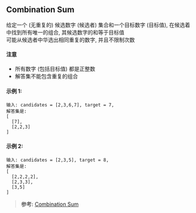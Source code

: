 ## Combination Sum
给定一个 (无重复的) 候选数字 (候选者) 集合和一个目标数字 (目标值), 在候选着中找到所有唯一的组合, 其候选数字的和等于目标值  
可能从候选者中华选出相同重复的数字, 并且不限制次数

#### 注意
- 所有数字 (包括目标值) 都是正整数
- 解答集不能包含重复的组合

#### 示例 1:
```
输入: candidates = [2,3,6,7], target = 7,
解答集是:
[
  [7],
  [2,2,3]
]
```

#### 示例 2:
```
输入: candidates = [2,3,5], target = 8,
解答集是:
[
  [2,2,2,2],
  [2,3,3],
  [3,5]
]
```

>**参考:**
[Combination Sum](https://leetcode.com/articles/combination-sum/)
